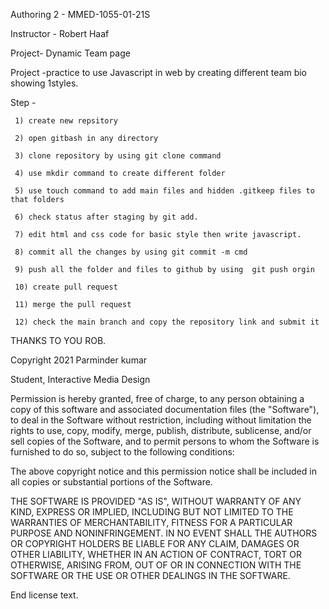 Authoring 2 - MMED-1055-01-21S

Instructor - Robert Haaf

Project- Dynamic Team page 

Project -practice to use Javascript in web by creating different team bio showing 1styles.

Step -

     1) create new repsitory
     
     2) open gitbash in any directory 
     
     3) clone repository by using git clone command
     
     4) use mkdir command to create different folder 
     
     5) use touch command to add main files and hidden .gitkeep files to that folders
     
     6) check status after staging by git add. 
     
     7) edit html and css code for basic style then write javascript.
                          
     8) commit all the changes by using git commit -m cmd
    
     9) push all the folder and files to github by using  git push orgin 
    
     10) create pull request 
     
     11) merge the pull request 
     
     12) check the main branch and copy the repository link and submit it 

THANKS TO YOU ROB.

Copyright 2021 Parminder kumar

Student, Interactive Media Design


Permission is hereby granted, free of charge, to any person obtaining a copy of this software and associated documentation files (the "Software"), to deal in the Software without restriction, including without limitation the rights to use, copy, modify, merge, publish, distribute, sublicense, and/or sell copies of the Software, and to permit persons to whom the Software is furnished to do so, subject to the following conditions:

The above copyright notice and this permission notice shall be included in all copies or substantial portions of the Software.

THE SOFTWARE IS PROVIDED "AS IS", WITHOUT WARRANTY OF ANY KIND, EXPRESS OR IMPLIED, INCLUDING BUT NOT LIMITED TO THE WARRANTIES OF MERCHANTABILITY, FITNESS FOR A PARTICULAR PURPOSE AND NONINFRINGEMENT. IN NO EVENT SHALL THE AUTHORS OR COPYRIGHT HOLDERS BE LIABLE FOR ANY CLAIM, DAMAGES OR OTHER LIABILITY, WHETHER IN AN ACTION OF CONTRACT, TORT OR OTHERWISE, ARISING FROM, OUT OF OR IN CONNECTION WITH THE SOFTWARE OR THE USE OR OTHER DEALINGS IN THE SOFTWARE.

End license text.